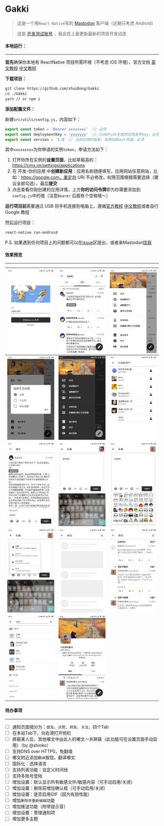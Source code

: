 # Gakki

> 这是一个用`React Native`写的 [Mastodon](https://joinmastodon.org/) 客户端（近期只考虑 Android）
>
> 这是 [开发测试账号](https://cmx.im/web/accounts/81232) ，我会在上面更新最新的项目开发动态



#### 本地运行：

---

**首先**确保你本地有 ReactNative 项目所需环境（不考虑 iOS 环境），官方文档 [英文教程](https://facebook.github.io/react-native/docs/getting-started) [中文教程](https://reactnative.cn/docs/0.51/getting-started/)

**下载项目：**

```bash
git clone https://github.com/shuiRong/Gakki
cd ./Gakki
yarn // or npm i
```



**添加配置文件：**

新建`src/utils/config.js`，内容如下：

```javascript
export const token = 'Bearer xxxxxxxx'  // 必须
export const deploymentKey = 'yyyyyyy'  // CodePush生成的应用发布key，必须，更多详情自行查文档
export const version = '1.0' // 当前应用的版本，会用在About页面，必须
```

其中`xxxxxxxxx`为你申请的实例`token`，申请方法如下：

1. 打开你所在实例的**设置页面**，比如草莓县的：https://cmx.im/settings/applications
2. 在 开发-你的应用 中**创建新应用**：应用名称随便填写，应用网站任意网站，比如：https://google.com，重定向 URI 不必修改，权限范围根据需要选择（建议全部勾选），最后**提交**
3. 点击查看你刚创建的应用详情，上方**你的访问令牌**即为你需要添加到`config.js`中的值（注意`Bearer` 后面有个空格哦～）



**运行项目前**需要通过 USB 将手机连接到电脑上，遵循[官方教程](https://facebook.github.io/react-native/docs/running-on-device) [中文教程](https://reactnative.cn/docs/0.51/getting-started/)或者自行 Google 教程

然后运行项目：

```bash
react-native run-android
```

P.S. 如果遇到任何项目上的问题都可以在[issue](https://github.com/shuiRong/Gakki/issues)区提出，或者来Mastodon[找我](https://cmx.im/web/accounts/81232)



#### 效果预览

---
| ![gakki](./preview/1.png) | ![gakki](./preview/2.png) |![gakki](./preview/3.png)  |
|-|-|-|
|  ![gakki](./preview/4.png)   |   ![gakki](./preview/5.png)   |   ![gakki](./preview/6.png)   |
|   ![gakki](./preview/7.png)   | ![gakki](./preview/8.png)     |   ![gakki](./preview/9.png)    |
|  ![gakki](./preview/10.png)    |  ![gakki](./preview/11.png)    |  ![gakki](./preview/12.png)    |
|![gakki](./preview/13.png) | ![gakki](./preview/14.png)| |






#### 待办事项

---

- [ ] 通知页面细分为：`提及`、`点赞`、`转发`、`关注`，四个Tab
- [ ] 在本站Tab下，向右滑打开侧栏
- [ ] 屏蔽某人后，其他嘟文中@此人的嘟文一并屏蔽（此功能可在设置页面手动启用）（by @shioko）
- [ ] 支持DNS over HTTPS，免翻墙
- [ ] 嘟文附近添加`翻译`按钮，翻译嘟文
- [ ] 国际化：选择语言
- [ ] 支持列表功能：自定义时间线
- [ ] 支持多账号登陆
- [ ] 增加设置：默认显示所有敏感文件/敏感内容（可手动启用/关闭）
- [ ] 增加设置：删除前增加确认框（可手动启用/关闭）
- [ ] 增加设置：是否启用GIF（因为有损性能）
- [ ] 增加`删除并重新编辑`功能
- [ ] 增加推送功能（附带提示音）
- [ ] 增加设置：管理通知项
- [ ] 增加更多主题